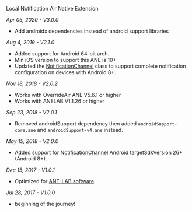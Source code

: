 Local Notification Air Native Extension

*Apr 05, 2020 - V3.0.0*
- Add androidx dependencies instead of android support libraries

*Aug 4, 2019 - V2.1.0*
* Added support for Android 64-bit arch.
* Min iOS version to support this ANE is 10+
* Updated the [NotificationChannel](http://myflashlab.github.io/asdoc/com/myflashlab/air/extensions/localNotifi/NotificationChannel.html) class to support complete notification configuration on devices with Android 8+.

*Nov 18, 2018 - V2.0.2*
* Works with OverrideAir ANE V5.6.1 or higher
* Works with ANELAB V1.1.26 or higher

*Sep 23, 2018 - V2.0.1*
* Removed androidSupport dependency then added `androidSupport-core.ane` and `androidSupport-v4.ane` instead.

*May 15, 2018 - V2.0.0*
* Added support for [NotificationChannel](http://myflashlab.github.io/asdoc/com/myflashlab/air/extensions/localNotifi/Notification.html#registerChannel()) Android targetSdkVersion 26+ (Android 8+). 

*Dec 15, 2017 - V1.0.1*
* Optimized for [ANE-LAB software](https://github.com/myflashlab/ANE-LAB).

*Jul 28, 2017 - V1.0.0*
* beginning of the journey!
